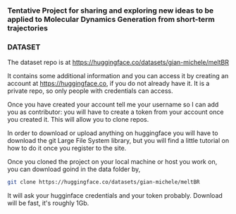 ### Tentative Project for sharing and exploring new ideas to be applied to Molecular Dynamics Generation from short-term trajectories

### DATASET

The dataset repo is at https://huggingface.co/datasets/gian-michele/meltBR

It contains some additional information and you can access it by creating an account at https://huggingface.co, if you do not already have it. It is a private repo, so only people with credentials can access. 

Once you have created your account tell me your username so I  can add you as contributor: you will have to create a token from your account once you created it. This will allow you to clone repos. 

In order to download or upload anything on huggingface you will have to download the git Large File System library, but you will find a little tutorial on how to do it once you register to the site. 

Once you cloned the project on your local machine or host you work on, you can download goind in the data folder by, 
```bash
git clone https://huggingface.co/datasets/gian-michele/meltBR
```
It will ask your hugginface credentials and your token probably. Download will be fast, it's roughly 1Gb. 






